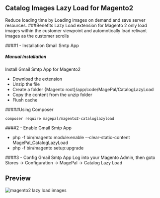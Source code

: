 ## Catalog Images Lazy Load for Magento2
Reduce loading time by Loading images on demand and save server resources.
###Benefits
Lazy Load extension for Magento 2 only load images within the customer viewpoint and automotically load relivant images as the customer scrolls

####1 - Installation  Gmail Smtp App
##### Manual Installation
Install Gmail Smtp App for Magento2
 * Download the extension
 * Unzip the file
 * Create a folder {Magento root}/app/code/MagePal/CatalogLazyLoad
 * Copy the content from the unzip folder
 * Flush cache


#####Using Composer

```
composer require magepal/magento2-cataloglazyload
```

####2 -  Enable Gmail Smtp App
 * php -f bin/magento module:enable --clear-static-content MagePal_CatalogLazyLoad
 * php -f bin/magento setup:upgrade

####3 - Config Gmail Smtp App
Log into your Magento Admin, then goto Stores -> Configuration -> MagePal -> Catalog Lazy Load

## Preview
![magento2 lazy load images](https://user-images.githubusercontent.com/1415141/28195477-6a774b46-6818-11e7-8010-6bcaa33c0c9f.jpg)

